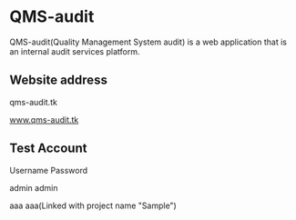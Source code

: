 # QMS-audit
QMS-audit(Quality Management System audit) is a web application that is an internal audit services platform.

Website address
----------
qms-audit.tk

www.qms-audit.tk


Test Account
----------
Username        Password

admin           admin

aaa             aaa(Linked with project name "Sample")

